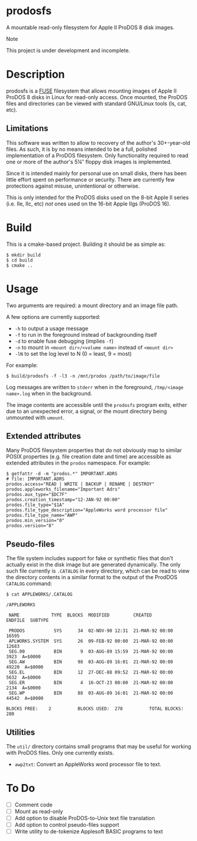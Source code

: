 # prodosfs

A mountable read-only filesystem for Apple II ProDOS 8 disk images.

> [!NOTE]
> This project is under development and incomplete.

# Description

prodosfs is a [FUSE](https://github.com/libfuse/libfuse) filesystem that allows mounting images of Apple II ProDOS 8 disks in Linux for read-only access. Once mounted, the ProDOS files and directories can be viewed with standard GNU/Linux tools (ls, cat, etc).

## Limitations

This software was written to allow to recovery of the author's 30+-year-old files. As such, it is by no means intended to be a full, polished implementation of a ProDOS filesystem. Only functionality required to read one or more of the author's 5&#188;&#8243; floppy disk images is implemented.

Since it is intended mainly for personal use on small disks, there has been little effort spent on performance or security. There are currently few protections against misuse, unintentional or otherwise.

This is only intended for the ProDOS disks used on the 8-bit Apple II series (i.e. IIe, IIc, etc) _not_ ones used on the 16-bit Apple IIgs (ProDOS 16).

# Build

This is a cmake-based project. Building it should be as simple as:

```
$ mkdir build
$ cd build
$ cmake ..
```

# Usage

Two arguments are required: a mount directory and an image file path.

A few options are currently supported:

* `-h` to output a usage message
* `-f` to run in the foreground instead of backgrounding itself
* `-d` to enable fuse debugging (implies `-f`)
* `-n` to mount in `<mount dir>/<volume name>` instead of `<mount dir>`
* `-lN` to set the log level to N (0 = least, 9 = most)

For example:

```
$ build/prodosfs -f -l3 -n /mnt/prodos /path/to/image/file
```

Log messages are written to `stderr` when in the foreground, `/tmp/<image name>.log` when in the background.

The image contents are accessible until the `prodosfs` program exits, either due to an unexpected error, a signal, or the mount directory being unmounted with `umount`.

## Extended attributes

Many ProDOS filesystem properties that do not obviously map to similar POSIX properties (e.g. file creation date and time) are accessible as extended attributes in the `prodos` namespace. For example:

```
$ getfattr -d -m "prodos.*" IMPORTANT.ADRS
# file: IMPORTANT.ADRS
prodos.access="READ | WRITE | BACKUP | RENAME | DESTROY"
prodos.appleworks_filename="Important Adrs"
prodos.aux_type="$DC7F"
prodos.creation_timestamp="12-JAN-92 00:00"
prodos.file_type="$1A"
prodos.file_type_description="AppleWorks word processor file"
prodos.file_type_name="AWP"
prodos.min_version="0"
prodos.version="8"
```

## Pseudo-files

The file system includes support for fake or synthetic files that don't actually exist in the disk image but are generated dynamically. The only such file currently is `.CATALOG` in every directory, which can be read to view the directory contents in a similar format to the output of the ProdDOS `CATALOG` command:

```
$ cat APPLEWORKS/.CATALOG

/APPLEWORKS

 NAME            TYPE  BLOCKS  MODIFIED         CREATED          ENDFILE  SUBTYPE

 PRODOS           SYS      34  02-NOV-90 12:31  21-MAR-92 00:00    16595         
 APLWORKS.SYSTEM  SYS      26  09-FEB-92 00:00  21-MAR-92 00:00    12683         
 SEG.00           BIN       9  03-AUG-89 15:59  21-MAR-92 00:00     3923  A=$0000
 SEG.AW           BIN      98  03-AUG-89 16:01  21-MAR-92 00:00    49220  A=$0000
 SEG.EL           BIN      12  27-DEC-88 09:52  21-MAR-92 00:00     5632  A=$0000
 SEG.ER           BIN       4  16-OCT-23 00:00  21-MAR-92 00:00     2134  A=$0000
 SEG.WP           BIN      88  03-AUG-89 16:01  21-MAR-92 00:00    44542  A=$0000

BLOCKS FREE:    2          BLOCKS USED:  278          TOTAL BLOCKS:  280

```

## Utilities

The `util/` directory contains small programs that may be useful for working with ProDOS files. Only one currently exists.

* `awp2txt`: Convert an AppleWorks word processor file to text.

# To Do

- [ ] Comment code
- [ ] Mount as read-only
- [ ] Add option to disable ProDOS-to-Unix text file translation
- [ ] Add option to control pseudo-files support
- [ ] Write utility to de-tokenize Applesoft BASIC programs to text
